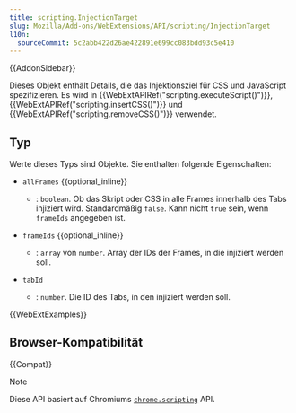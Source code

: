 ```yaml
---
title: scripting.InjectionTarget
slug: Mozilla/Add-ons/WebExtensions/API/scripting/InjectionTarget
l10n:
  sourceCommit: 5c2abb422d26ae422891e699cc083bdd93c5e410
---
```


{{AddonSidebar}}

Dieses Objekt enthält Details, die das Injektionsziel für CSS und JavaScript spezifizieren. Es wird in {{WebExtAPIRef("scripting.executeScript()")}}, {{WebExtAPIRef("scripting.insertCSS()")}} und {{WebExtAPIRef("scripting.removeCSS()")}} verwendet.

## Typ

Werte dieses Typs sind Objekte. Sie enthalten folgende Eigenschaften:

- `allFrames` {{optional_inline}}
  - : `boolean`. Ob das Skript oder CSS in alle Frames innerhalb des Tabs injiziert wird. Standardmäßig `false`. Kann nicht `true` sein, wenn `frameIds` angegeben ist.

- `frameIds` {{optional_inline}}
  - : `array` von `number`. Array der IDs der Frames, in die injiziert werden soll.

- `tabId`
  - : `number`. Die ID des Tabs, in den injiziert werden soll.

{{WebExtExamples}}

## Browser-Kompatibilität

{{Compat}}

> [!NOTE]
> Diese API basiert auf Chromiums [`chrome.scripting`](https://developer.chrome.com/docs/extensions/reference/api/scripting#type-InjectionTarget) API.
